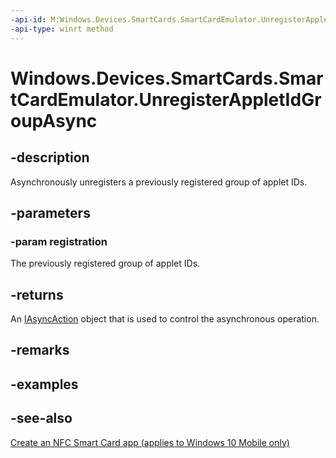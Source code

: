 ```yaml
---
-api-id: M:Windows.Devices.SmartCards.SmartCardEmulator.UnregisterAppletIdGroupAsync(Windows.Devices.SmartCards.SmartCardAppletIdGroupRegistration)
-api-type: winrt method
---
```


<!-- Method syntax
public Windows.Foundation.IAsyncAction UnregisterAppletIdGroupAsync(Windows.Devices.SmartCards.SmartCardAppletIdGroupRegistration registration)
-->

# Windows.Devices.SmartCards.SmartCardEmulator.UnregisterAppletIdGroupAsync

## -description
Asynchronously unregisters a previously registered group of applet IDs.

## -parameters
### -param registration
The previously registered group of applet IDs.

## -returns
An [IAsyncAction](../windows.foundation/iasyncaction.md) object that is used to control the asynchronous operation.

## -remarks

## -examples

## -see-also
[Create an NFC Smart Card app (applies to Windows 10 Mobile only)](/windows/uwp/devices-sensors/host-card-emulation)
